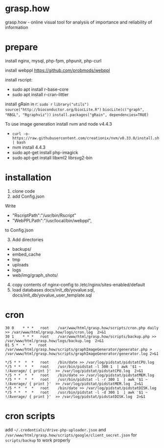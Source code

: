# grasp.how
grasp.how - online visual tool for analysis of importance and reliability of information

# prepare
install nginx, mysql, php-fpm, phpunit, php-curl

install webppl https://github.com/probmods/webppl

install rscript:
- sudo apt install r-base-core
- sudo apt install r-cran-littler

install gRain in r:
`sudo r`
`library("utils")`
`source("http://bioconductor.org/biocLite.R")`
`biocLite(c("graph", "RBGL", "Rgraphviz"))`
`install.packages("gRain", dependencies=TRUE)`

To use image generation install nvm and node v4.4.3
- `curl -o- https://raw.githubusercontent.com/creationix/nvm/v0.33.0/install.sh | bash`
- nvm install 4.4.3
- sudo apt-get install php-imagick
- sudo apt-get install libxml2  librsvg2-bin

# installation
1. clone code
2. add Config.json

Write   

- "RscriptPath":"/usr/bin/Rscript"
- "WebPPLPath":"/usr/local/bin/webppl",

to Config.json

3. Add directories 
- backups/
- embed_cache
- tmp
- uploads
- logs
- web/img/graph_shots/

4. copy contents of nginx-config to /etc/nginx/sites-enabled/default
5. load databases docs/init_db/yovalue.sql, docs/init_db/yovalue_user_template.sql

# cron
```
30 0    * * *   root    /var/www/html/grasp.how/scripts/cron.php daily >> /var/www/html/grasp.how/logs/cron.log  2>&1
30 1    * * *   root    /var/www/html/grasp.how/scripts/backup.php >> /var/www/html/grasp.how/logs/backup.log  2>&1
01 5 *  *  *   root    /var/www/html/grasp.how/scripts/graphImageGenerator/generator.php >  /var/www/html/grasp.how/scripts/graphImageGenerator/generator.log 2>&1

*/5 * *  *  *   root    /bin/date >> /var/log/pidstat/pidstatCPU.log
*/5 * *  *  *   root    /usr/bin/pidstat -l 300 1  | awk '$1 ~ !/Average/ { print }'  >> /var/log/pidstat/pidstatCPU.log  2>&1
*/5 * *  *  *   root    /bin/date >> /var/log/pidstat/pidstatMEM.log
*/5 * *  *  *   root    /usr/bin/pidstat -l -r 300 1  | awk '$1 ~ !/Average/ { print }'  >> /var/log/pidstat/pidstatMEM.log  2>&1
*/5 * *  *  *   root    /bin/date >> /var/log/pidstat/pidstatDISK.log
*/5 * *  *  *   root    /usr/bin/pidstat -l -d 300 1  | awk '$1 ~ !/Average/ { print }'  >> /var/log/pidstat/pidstatDISK.log  2>&1
```
# cron scripts
add `~/.credentials/drive-php-uploader.json` and `/var/www/html/grasp.how/scripts/google/client_secret.json` for `scripts/backup` to work properly
